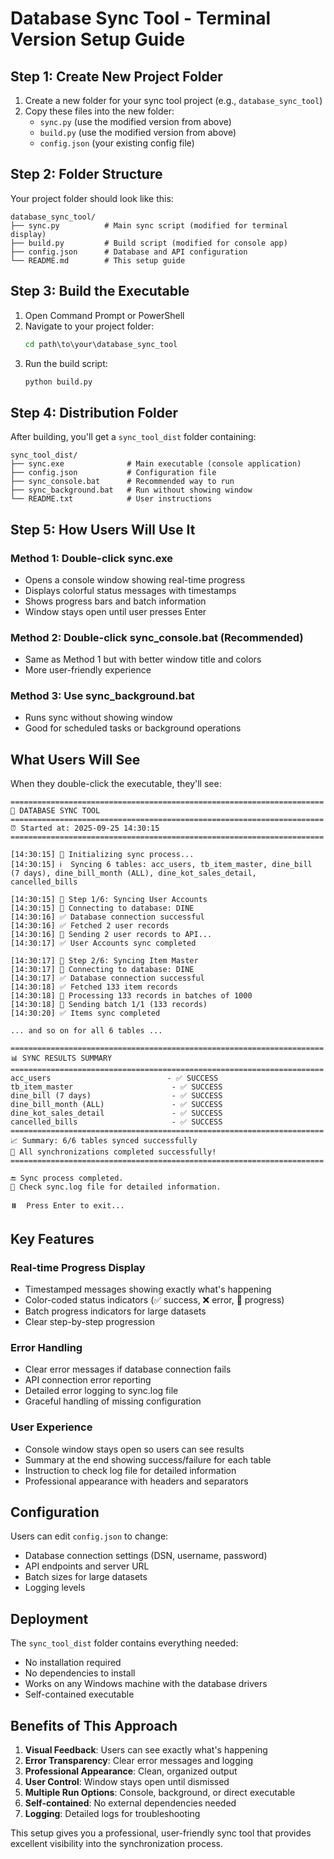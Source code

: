# Database Sync Tool - Terminal Version Setup Guide

## Step 1: Create New Project Folder

1. Create a new folder for your sync tool project (e.g., `database_sync_tool`)
2. Copy these files into the new folder:
   - `sync.py` (use the modified version from above)
   - `build.py` (use the modified version from above)
   - `config.json` (your existing config file)

## Step 2: Folder Structure

Your project folder should look like this:
```
database_sync_tool/
├── sync.py          # Main sync script (modified for terminal display)
├── build.py         # Build script (modified for console app)
├── config.json      # Database and API configuration
└── README.md        # This setup guide
```

## Step 3: Build the Executable

1. Open Command Prompt or PowerShell
2. Navigate to your project folder:
   ```cmd
   cd path\to\your\database_sync_tool
   ```
3. Run the build script:
   ```cmd
   python build.py
   ```

## Step 4: Distribution Folder

After building, you'll get a `sync_tool_dist` folder containing:
```
sync_tool_dist/
├── sync.exe              # Main executable (console application)
├── config.json           # Configuration file
├── sync_console.bat      # Recommended way to run
├── sync_background.bat   # Run without showing window
└── README.txt            # User instructions
```

## Step 5: How Users Will Use It

### Method 1: Double-click sync.exe
- Opens a console window showing real-time progress
- Displays colorful status messages with timestamps
- Shows progress bars and batch information
- Window stays open until user presses Enter

### Method 2: Double-click sync_console.bat (Recommended)
- Same as Method 1 but with better window title and colors
- More user-friendly experience

### Method 3: Use sync_background.bat
- Runs sync without showing window
- Good for scheduled tasks or background operations

## What Users Will See

When they double-click the executable, they'll see:

```
======================================================================
🔄 DATABASE SYNC TOOL
======================================================================
⏰ Started at: 2025-09-25 14:30:15
======================================================================

[14:30:15] 🔄 Initializing sync process...
[14:30:15] ℹ️  Syncing 6 tables: acc_users, tb_item_master, dine_bill (7 days), dine_bill_month (ALL), dine_kot_sales_detail, cancelled_bills

[14:30:15] 🔄 Step 1/6: Syncing User Accounts
[14:30:15] 🔄 Connecting to database: DINE
[14:30:16] ✅ Database connection successful
[14:30:16] ✅ Fetched 2 user records
[14:30:16] 🔄 Sending 2 user records to API...
[14:30:17] ✅ User Accounts sync completed

[14:30:17] 🔄 Step 2/6: Syncing Item Master
[14:30:17] 🔄 Connecting to database: DINE
[14:30:17] ✅ Database connection successful
[14:30:18] ✅ Fetched 133 item records
[14:30:18] 🔄 Processing 133 records in batches of 1000
[14:30:18] 🔄 Sending batch 1/1 (133 records)
[14:30:20] ✅ Items sync completed

... and so on for all 6 tables ...

======================================================================
📊 SYNC RESULTS SUMMARY
======================================================================
acc_users                          - ✅ SUCCESS
tb_item_master                      - ✅ SUCCESS
dine_bill (7 days)                  - ✅ SUCCESS
dine_bill_month (ALL)               - ✅ SUCCESS
dine_kot_sales_detail               - ✅ SUCCESS
cancelled_bills                     - ✅ SUCCESS
======================================================================
📈 Summary: 6/6 tables synced successfully
🎉 All synchronizations completed successfully!
======================================================================

🔚 Sync process completed.
📄 Check sync.log file for detailed information.

⏸️  Press Enter to exit...
```

## Key Features

### Real-time Progress Display
- Timestamped messages showing exactly what's happening
- Color-coded status indicators (✅ success, ❌ error, 🔄 progress)
- Batch progress indicators for large datasets
- Clear step-by-step progression

### Error Handling
- Clear error messages if database connection fails
- API connection error reporting
- Detailed error logging to sync.log file
- Graceful handling of missing configuration

### User Experience
- Console window stays open so users can see results
- Summary at the end showing success/failure for each table
- Instruction to check log file for detailed information
- Professional appearance with headers and separators

## Configuration

Users can edit `config.json` to change:
- Database connection settings (DSN, username, password)
- API endpoints and server URL
- Batch sizes for large datasets
- Logging levels

## Deployment

The `sync_tool_dist` folder contains everything needed:
- No installation required
- No dependencies to install
- Works on any Windows machine with the database drivers
- Self-contained executable

## Benefits of This Approach

1. **Visual Feedback**: Users can see exactly what's happening
2. **Error Transparency**: Clear error messages and logging
3. **Professional Appearance**: Clean, organized output
4. **User Control**: Window stays open until dismissed
5. **Multiple Run Options**: Console, background, or direct executable
6. **Self-contained**: No external dependencies needed
7. **Logging**: Detailed logs for troubleshooting

This setup gives you a professional, user-friendly sync tool that provides excellent visibility into the synchronization process.